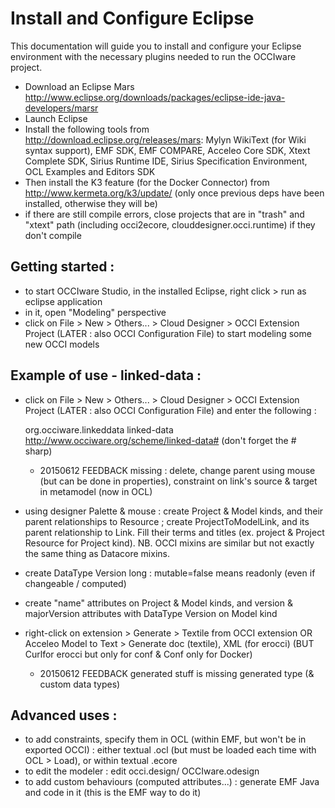Install and Configure Eclipse
=============================
This documentation will guide you to install and configure your Eclipse environment with the necessary plugins needed to run the OCCIware project.

* Download an Eclipse Mars http://www.eclipse.org/downloads/packages/eclipse-ide-java-developers/marsr
* Launch Eclipse 
* Install the following tools from http://download.eclipse.org/releases/mars: Mylyn WikiText (for Wiki syntax support), EMF SDK, EMF COMPARE, Acceleo Core SDK, Xtext Complete SDK, Sirius Runtime IDE, Sirius Specification Environment, OCL Examples and Editors SDK
* Then install the K3 feature (for the Docker Connector) from http://www.kermeta.org/k3/update/ (only once previous deps have been installed, otherwise they will be)
* if there are still compile errors, close projects that are in "trash" and "xtext" path (including occi2ecore, clouddesigner.occi.runtime) if they don't compile

Getting started :
-----------------
* to start OCCIware Studio, in the installed Eclipse, right click > run as eclipse application
* in it, open "Modeling" perspective
* click on File > New > Others... > Cloud Designer > OCCI Extension Project (LATER : also OCCI Configuration File) to start modeling some new OCCI models

Example of use - linked-data :
------------------------------
* click on File > New > Others... > Cloud Designer > OCCI Extension Project (LATER : also OCCI Configuration File) and enter the following :

    org.occiware.linkeddata
    linked-data
    http://www.occiware.org/scheme/linked-data# (don't forget the # sharp)

   * 20150612 FEEDBACK missing : delete, change parent using mouse (but can be done in properties), constraint on link's source & target in metamodel (now in OCL)

* using designer Palette & mouse : create Project & Model kinds, and their parent relationships to Resource ; create ProjectToModelLink, and its parent relationship to Link. Fill their terms and titles (ex. project & Project Resource for Project kind). NB. OCCI mixins are similar but not exactly the same thing as Datacore mixins.
* create DataType Version long : mutable=false means readonly (even if changeable / computed)
* create "name" attributes on Project & Model kinds, and version & majorVersion attributes with DataType Version on Model kind
* right-click on extension > Generate > Textile from OCCI extension OR Acceleo Model to Text > Generate doc (textile), XML (for erocci) (BUT Curlfor erocci but only for conf & Conf only for Docker)
   * 20150612 FEEDBACK generated stuff is missing generated type (& custom data types)

Advanced uses :
---------------
* to add constraints, specify them in OCL (within EMF, but won't be in exported OCCI) : either textual .ocl (but must be loaded each time with OCL > Load), or within textual .ecore
* to edit the modeler : edit occi.design/ OCCIware.odesign
* to add custom behaviours (computed attributes...) : generate EMF Java and code in it (this is the EMF way to do it)


